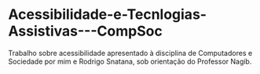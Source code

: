 # Acessibilidade-e-Tecnlogias-Assistivas---CompSoc

Trabalho sobre acessibilidade apresentado à disciplina de Computadores e Sociedade por mim e Rodrigo Snatana, sob orientação do Professor Nagib. 
